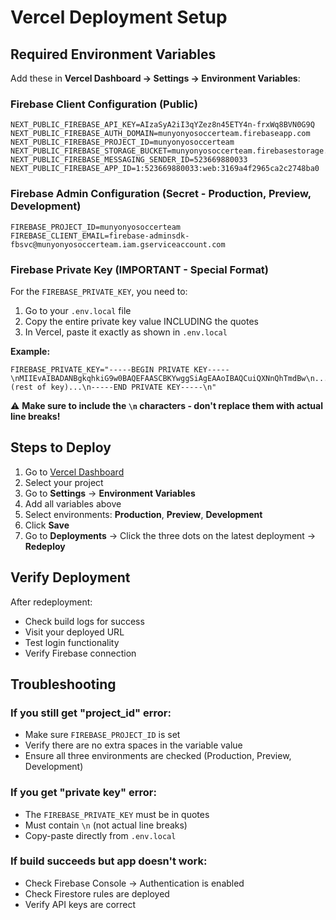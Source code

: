 # Vercel Deployment Setup

## Required Environment Variables

Add these in **Vercel Dashboard → Settings → Environment Variables**:

### Firebase Client Configuration (Public)
```
NEXT_PUBLIC_FIREBASE_API_KEY=AIzaSyA2iI3qYZez8n45ETY4n-frxWq8BVN0G9Q
NEXT_PUBLIC_FIREBASE_AUTH_DOMAIN=munyonyosoccerteam.firebaseapp.com
NEXT_PUBLIC_FIREBASE_PROJECT_ID=munyonyosoccerteam
NEXT_PUBLIC_FIREBASE_STORAGE_BUCKET=munyonyosoccerteam.firebasestorage.app
NEXT_PUBLIC_FIREBASE_MESSAGING_SENDER_ID=523669880033
NEXT_PUBLIC_FIREBASE_APP_ID=1:523669880033:web:3169a4f2965ca2c2748ba0
```

### Firebase Admin Configuration (Secret - Production, Preview, Development)
```
FIREBASE_PROJECT_ID=munyonyosoccerteam
FIREBASE_CLIENT_EMAIL=firebase-adminsdk-fbsvc@munyonyosoccerteam.iam.gserviceaccount.com
```

### Firebase Private Key (IMPORTANT - Special Format)
For the `FIREBASE_PRIVATE_KEY`, you need to:

1. Go to your `.env.local` file
2. Copy the entire private key value INCLUDING the quotes
3. In Vercel, paste it exactly as shown in `.env.local`

**Example:**
```
FIREBASE_PRIVATE_KEY="-----BEGIN PRIVATE KEY-----\nMIIEvAIBADANBgkqhkiG9w0BAQEFAASCBKYwggSiAgEAAoIBAQCuiQXNnQhTmdBw\n...(rest of key)...\n-----END PRIVATE KEY-----\n"
```

⚠️ **Make sure to include the `\n` characters - don't replace them with actual line breaks!**

## Steps to Deploy

1. Go to [Vercel Dashboard](https://vercel.com/dashboard)
2. Select your project
3. Go to **Settings** → **Environment Variables**
4. Add all variables above
5. Select environments: **Production**, **Preview**, **Development**
6. Click **Save**
7. Go to **Deployments** → Click the three dots on the latest deployment → **Redeploy**

## Verify Deployment

After redeployment:
- Check build logs for success
- Visit your deployed URL
- Test login functionality
- Verify Firebase connection

## Troubleshooting

### If you still get "project_id" error:
- Make sure `FIREBASE_PROJECT_ID` is set
- Verify there are no extra spaces in the variable value
- Ensure all three environments are checked (Production, Preview, Development)

### If you get "private key" error:
- The `FIREBASE_PRIVATE_KEY` must be in quotes
- Must contain `\n` (not actual line breaks)
- Copy-paste directly from `.env.local`

### If build succeeds but app doesn't work:
- Check Firebase Console → Authentication is enabled
- Check Firestore rules are deployed
- Verify API keys are correct

